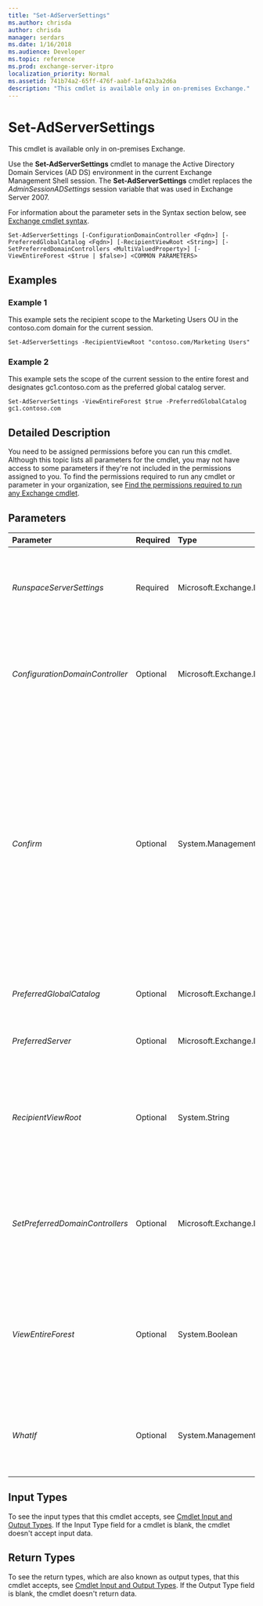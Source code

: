 ```yaml
---
title: "Set-AdServerSettings"
ms.author: chrisda
author: chrisda
manager: serdars
ms.date: 1/16/2018
ms.audience: Developer
ms.topic: reference
ms.prod: exchange-server-itpro
localization_priority: Normal
ms.assetid: 741b74a2-65ff-476f-aabf-1af42a3a2d6a
description: "This cmdlet is available only in on-premises Exchange."
---
```


# Set-AdServerSettings

This cmdlet is available only in on-premises Exchange. 
  
Use the **Set-AdServerSettings** cmdlet to manage the Active Directory Domain Services (AD DS) environment in the current Exchange Management Shell session. The **Set-AdServerSettings** cmdlet replaces the _AdminSessionADSettings_ session variable that was used in Exchange Server 2007.
  
For information about the parameter sets in the Syntax section below, see [Exchange cmdlet syntax](https://technet.microsoft.com/library/bb123552.aspx). 
  
```
Set-AdServerSettings [-ConfigurationDomainController <Fqdn>] [-PreferredGlobalCatalog <Fqdn>] [-RecipientViewRoot <String>] [-SetPreferredDomainControllers <MultiValuedProperty>] [-ViewEntireForest <$true | $false>] <COMMON PARAMETERS>

```

## Examples
<a name="Examples"> </a>

### Example 1

This example sets the recipient scope to the Marketing Users OU in the contoso.com domain for the current session.
  
```
Set-AdServerSettings -RecipientViewRoot "contoso.com/Marketing Users"
```

### Example 2

This example sets the scope of the current session to the entire forest and designates gc1.contoso.com as the preferred global catalog server.
  
```
Set-AdServerSettings -ViewEntireForest $true -PreferredGlobalCatalog gc1.contoso.com
```

## Detailed Description
<a name="DetailedDescription"> </a>

You need to be assigned permissions before you can run this cmdlet. Although this topic lists all parameters for the cmdlet, you may not have access to some parameters if they're not included in the permissions assigned to you. To find the permissions required to run any cmdlet or parameter in your organization, see [Find the permissions required to run any Exchange cmdlet](https://technet.microsoft.com/library/mt432940.aspx).
  
## Parameters
<a name="DetailedDescription"> </a>

|**Parameter**|**Required**|**Type**|**Description**|
|:-----|:-----|:-----|:-----|
| _RunspaceServerSettings_ <br/> |Required  <br/> |Microsoft.Exchange.Data.Directory.Management.RunspaceServerSettingsPresentationObject  <br/> |The _RunspaceServerSettings_ parameter specifies whether to pass an entire configuration object to the command to be processed. This parameter is useful in scripts where an entire object must be passed to the command. <br/> |
| _ConfigurationDomainController_ <br/> |Optional  <br/> |Microsoft.Exchange.Data.Fqdn  <br/> |The _ConfigurationDomainController_ parameter specifies the fully qualified domain name (FQDN) of the configuration domain controller to be used for reading Exchange configuration information in this session. <br/> |
| _Confirm_ <br/> |Optional  <br/> |System.Management.Automation.SwitchParameter  <br/> | The _Confirm_ switch specifies whether to show or hide the confirmation prompt. How this switch affects the cmdlet depends on if the cmdlet requires confirmation before proceeding. <br/>  Destructive cmdlets (for example, **Remove-\*** cmdlets) have a built-in pause that forces you to acknowledge the command before proceeding. For these cmdlets, you can skip the confirmation prompt by using this exact syntax: `-Confirm:$false`.  <br/>  Most other cmdlets (for example, **New-\*** and **Set-\*** cmdlets) don't have a built-in pause. For these cmdlets, specifying the _Confirm_ switch without a value introduces a pause that forces you acknowledge the command before proceeding. <br/> |
| _PreferredGlobalCatalog_ <br/> |Optional  <br/> |Microsoft.Exchange.Data.Fqdn  <br/> |The _PreferredGlobalCatalog_ parameter specifies the FQDN of the global catalog server to be used for reading recipient information in this session. <br/> |
| _PreferredServer_ <br/> |Optional  <br/> |Microsoft.Exchange.Data.Fqdn  <br/> |The _PreferredServer_ parameter specifies the FQDN of the domain controller to be used for this session. <br/> |
| _RecipientViewRoot_ <br/> |Optional  <br/> |System.String  <br/> |The _RecipientViewRoot_ parameter specifies the organizational unit (OU) to include in the recipient scope for this session. When you specify a recipient scope with this parameter, only the recipients included in the scope are returned. To specify an OU, use the syntax `<` _FQDN of domain_ `>/<` _OU tree_ `>`.  <br/> |
| _SetPreferredDomainControllers_ <br/> |Optional  <br/> |Microsoft.Exchange.Data.MultiValuedProperty  <br/> |The _SetPreferredDomainControllers_ parameter specifies the list of domain controllers used to read information from Active Directory in this session. You must specify the FQDN of the domain controllers. Separate multiple domain controllers using commas. <br/> |
| _ViewEntireForest_ <br/> |Optional  <br/> |System.Boolean  <br/> |The _ViewEntireForest_ parameter specifies whether all the objects in the forest are viewed and managed in this session. Valid values are `$true` and `$false`.  <br/> When you specify a value of  `$true`, the value stored in the _RecipientViewRoot_ parameter is removed and all of the recipients in the forest can be viewed and managed. <br/> |
| _WhatIf_ <br/> |Optional  <br/> |System.Management.Automation.SwitchParameter  <br/> |The _WhatIf_ switch simulates the actions of the command. You can use this switch to view the changes that would occur without actually applying those changes. You don't need to specify a value with this switch. <br/> |
   
## Input Types
<a name="InputTypes"> </a>

To see the input types that this cmdlet accepts, see [Cmdlet Input and Output Types](http://go.microsoft.com/fwlink/p/?linkId=616387). If the Input Type field for a cmdlet is blank, the cmdlet doesn't accept input data. 
  
## Return Types
<a name="ReturnTypes"> </a>

To see the return types, which are also known as output types, that this cmdlet accepts, see [Cmdlet Input and Output Types](http://go.microsoft.com/fwlink/p/?linkId=616387). If the Output Type field is blank, the cmdlet doesn't return data. 
  

